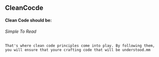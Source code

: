 ## CleanCocde

#### Clean Code should be:
###### Simple To Read

```
That's where clean code principles come into play. By following them,
you will ensure that youre crafting code that will be understood.mm
```
